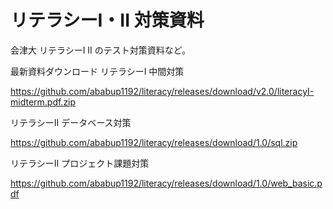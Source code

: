 # リテラシーI・II 対策資料
会津大 リテラシーI II のテスト対策資料など。

最新資料ダウンロード
リテラシーI 中間対策 
  
  https://github.com/ababup1192/literacy/releases/download/v2.0/literacyI-midterm.pdf.zip

リテラシーII データベース対策
  
  https://github.com/ababup1192/literacy/releases/download/1.0/sql.zip

リテラシーII プロジェクト課題対策
  
  https://github.com/ababup1192/literacy/releases/download/1.0/web_basic.pdf
  
